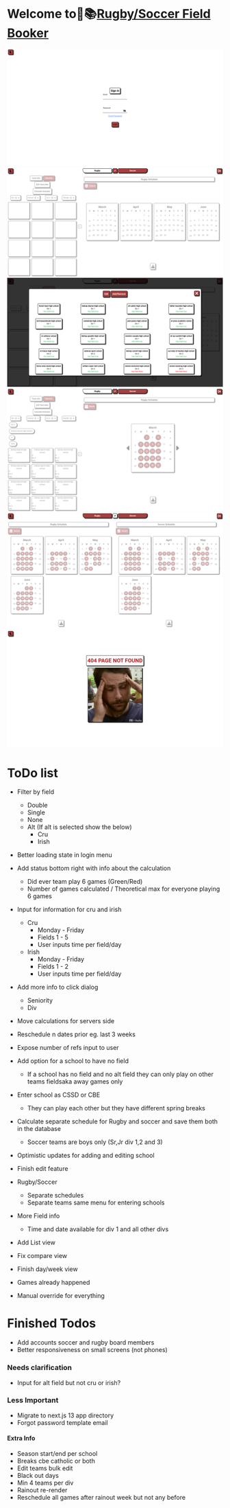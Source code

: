 # Welcome to🏉📚[Rugby/Soccer Field Booker](https://fieldbooker.vercel.app)

![basics](./assets/images/screenshot.png)
![basics](./assets/images/screenshot1.png)
![basics](./assets/images/screenshot2.png)
![basics](./assets/images/screenshot3.png)
![basics](./assets/images/screenshot4.png)
![basics](./assets/images/screenshot5.png)


# ToDo list

-   Filter by field 
    -   Double
    -   Single
    -   None
    -   Alt (If alt is selected show the below)
        -   Cru
        -   Irish

-   Better loading state in login menu
-   Add status bottom right with info about the calculation
    -   Did ever team play 6 games (Green/Red)
    -   Number of games calculated / Theoretical max for everyone playing 6 games

-   Input for information for cru and irish
    -   Cru
        -   Monday - Friday
        -   Fields 1 - 5
        -   User inputs time per field/day
    -   Irish
        -   Monday - Friday
        -   Fields 1 - 2
        -   User inputs time per field/day

-   Add more info to click dialog
    -   Seniority
    -   Div

-   Move calculations for servers side
-   Reschedule n dates prior eg. last 3 weeks
-   Expose number of refs input to user
-   Add option for a school to have no field
    -   If a school has no field and no alt field they can only play on other teams fieldsaka away games only
-   Enter school as CSSD or CBE
    -   They can play each other but they have different spring breaks
-   Calculate separate schedule for Rugby and soccer and save them both in the database
    -   Soccer teams are boys only (Sr,Jr div 1,2 and 3)
-   Optimistic updates for adding and editing school
-   Finish edit feature
-   Rugby/Soccer
    -   Separate schedules
    -   Separate teams same menu for entering schools
-   More Field info
    -   Time and date available for div 1 and all other divs
-   Add List view
-   Fix compare view
-   Finish day/week view
-   Games already happened
-   Manual override for everything

# Finished Todos
-   Add accounts soccer and rugby board members
-   Better responsiveness on small screens (not phones)

### Needs clarification
-   Input for alt field but not cru or irish?

### Less Important

-   Migrate to next.js 13 app directory
-   Forgot password template email

#### Extra Info

-   Season start/end per school
-   Breaks cbe catholic or both
-   Edit teams bulk edit
-   Black out days
-   Min 4 teams per div
-   Rainout re-render
-   Reschedule all games after rainout week but not any before
